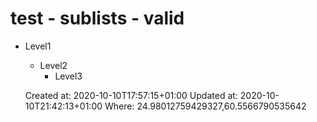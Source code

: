 # test - sublists - valid

*   Level1
    *   Level2
        *   Level3

    Created at: 2020-10-10T17:57:15+01:00
    Updated at: 2020-10-10T21:42:13+01:00
    Where: 24.98012759429327,60.5566790535642

